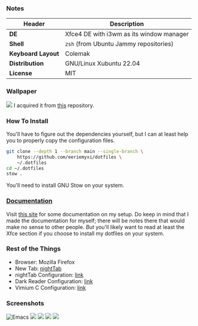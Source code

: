 ### Notes
| Header              | Description                              |
|---------------------|------------------------------------------|
| **DE**              | Xfce4 DE with i3wm as its window manager |
| **Shell**           | `zsh` (from Ubuntu Jammy repositories)   |
| **Keyboard Layout** | Colemak                                  |
| **Distribution**    | GNU/Linux Xubuntu 22.04                  |
| **License**         | MIT                                      |

### Wallpaper
![](https://gruvbox-wallpapers.pages.dev/wallpapers/anime/wall.jpg)
I acquired it from [this](https://github.com/AngelJumbo/gruvbox-wallpapers)
repository.

### How To Install
You'll have to figure out the dependencies yourself, but I can at least help you 
to properly copy the configuration files.
```bash
git clone --depth 1 --branch main --single-branch \
    https://github.com/eeriemyxi/dotfiles \ 
    ~/.dotfiles
cd ~/.dotfiles
stow .
```
You'll need to install GNU Stow on your system.

### [Documentation](https://myxi-dotfiles.pages.dev/)
Visit [this site](https://myxi-dotfiles.pages.dev/) for some documentation on my
setup. Do keep in mind that I made the documentation for myself; there will be
notes there that would make no sense to other people. _But_ you'll likely want to
read at least the Xfce section if you choose to install my dotfiles on your system.

### Rest of the Things
- Browser: Mozilla Firefox
- New Tab: [nightTab](https://addons.mozilla.org/de/firefox/addon/nighttab/)
- nightTab Configuration: [link](https://files.catbox.moe/v3qtpo.json)
- Dark Reader Configuration: [link](https://files.catbox.moe/v7yvcf.json)
- Vimium C Configuration: [link](https://files.catbox.moe/i21kmj.json)

### Screenshots
![Emacs](https://files.catbox.moe/xv5f1k.png "Emacs")
![](https://i.imgur.com/ZZaCYsg.png) ![](https://i.imgur.com/rfG5SGD.png)
![](https://files.catbox.moe/fkaub8.png) ![](https://i.imgur.com/MNqu3J8.png)
